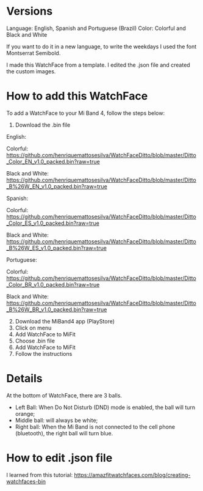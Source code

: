 # Versions
Language: English, Spanish and Portuguese (Brazil)
Color: Colorful and Black and White

If you want to do it in a new language, to write the weekdays I used the font Montserrat Semibold.

I made this WatchFace from a template. I edited the .json file and created the custom images.


# How to add this WatchFace
To add a WatchFace to your Mi Band 4, follow the steps below:

1. Download the .bin file

  English: 
  
  
  Colorful: https://github.com/henriquemattosesilva/WatchFaceDitto/blob/master/Ditto_Color_EN_v1.0_packed.bin?raw=true
  
  Black and White: https://github.com/henriquemattosesilva/WatchFaceDitto/blob/master/Ditto_B%26W_EN_v1.0_packed.bin?raw=true


  Spanish: 
  
  
  Colorful: https://github.com/henriquemattosesilva/WatchFaceDitto/blob/master/Ditto_Color_ES_v1.0_packed.bin?raw=true
  
  Black and White: https://github.com/henriquemattosesilva/WatchFaceDitto/blob/master/Ditto_B%26W_ES_v1.0_packed.bin?raw=true


  Portuguese: 
  
  
  Colorful: https://github.com/henriquemattosesilva/WatchFaceDitto/blob/master/Ditto_Color_BR_v1.0_packed.bin?raw=true
  
  Black and White: https://github.com/henriquemattosesilva/WatchFaceDitto/blob/master/Ditto_B%26W_BR_v1.0_packed.bin?raw=true

2. Download the MiBand4 app (PlayStore)
3. Click on menu
4. Add WatchFace to MiFit
5. Choose .bin file
6. Add WatchFace to MiFit
7. Follow the instructions


# Details
At the bottom of WatchFace, there are 3 balls.
- Left Ball: When Do Not Disturb (DND) mode is enabled, the ball will turn orange;
- Middle ball: will always be white;
- Right ball: When the Mi Band is not connected to the cell phone (bluetooth), the right ball will turn blue.


# How to edit .json file
I learned from this tutorial: https://amazfitwatchfaces.com/blog/creating-watchfaces-bin
